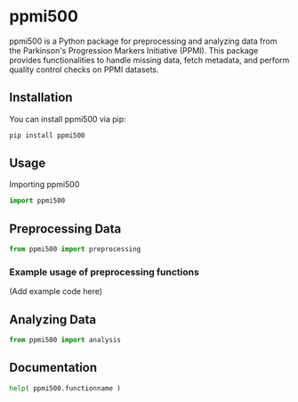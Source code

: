 # ppmi500

ppmi500 is a Python package for preprocessing and analyzing data from the Parkinson's Progression Markers Initiative (PPMI). This package provides functionalities to handle missing data, fetch metadata, and perform quality control checks on PPMI datasets.

## Installation

You can install ppmi500 via pip:

```bash
pip install ppmi500
```


## Usage

Importing ppmi500

```python
import ppmi500
```

## Preprocessing Data
```python
from ppmi500 import preprocessing
```

### Example usage of preprocessing functions

(Add example code here)

## Analyzing Data

```python
from ppmi500 import analysis
```


## Documentation

```python
help( ppmi500.functionname )
```
